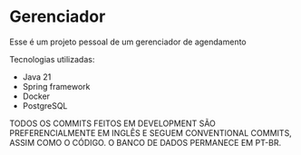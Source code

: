 # Gerenciador
Esse é um projeto pessoal de um gerenciador de agendamento

Tecnologias utilizadas:

- Java 21
- Spring framework
- Docker
- PostgreSQL

TODOS OS COMMITS FEITOS EM DEVELOPMENT SÃO PREFERENCIALMENTE EM INGLÊS E SEGUEM CONVENTIONAL COMMITS, ASSIM COMO O CÓDIGO. O BANCO DE DADOS PERMANECE EM PT-BR.

